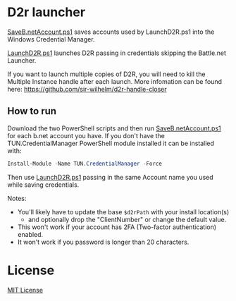 # D2r launcher

[SaveB.netAccount.ps1][SaveB.netAccount.ps1] saves accounts used by LaunchD2R.ps1 into the Windows Credential Manager.

[LaunchD2R.ps1][LaunchD2R.ps1] launches D2R passing in credentials skipping the Battle.net Launcher.

If you want to launch multiple copies of D2R, you will need to kill the Multiple Instance handle after each launch. More infomation can be found here: https://github.com/sir-wilhelm/d2r-handle-closer

## How to run

Download the two PowerShell scripts and then run [SaveB.netAccount.ps1][SaveB.netAccount.ps1] for each b.net account you have. If you don't have the TUN.CredentialManager PowerShell module installed it can be installed with:

```PowerShell
Install-Module -Name TUN.CredentialManager -Force
```

Then use [LaunchD2R.ps1][LaunchD2R.ps1] passing in the same Account name you used while saving credentials.

Notes:
* You'll likely have to update the base `$d2rPath` with your install location(s)
  * and optionally drop the "ClientNumber" or change the default value.
* This won't work if your account has 2FA (Two-factor authentication) enabled.
* It won't work if you password is longer than 20 characters.

# License

[MIT License](/LICENSE)

[LaunchD2R.ps1]: /LaunchD2R.ps1?raw=1
[SaveB.netAccount.ps1]: /SaveB.netAccount.ps1?raw=1
